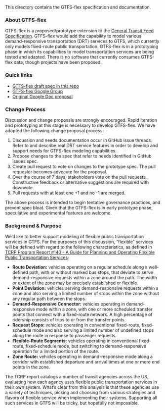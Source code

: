 This directory contains the GTFS-flex specification and documentation.

### About GTFS-flex

GTFS-flex is a proposed/prototype extension to the [General Transit Feed Specification](https://github.com/google/transit/tree/master/gtfs). GTFS-flex would add the capability to model various demand-responsive transportation (DRT) services to GTFS, which currently only models fixed-route public transportation. GTFS-flex is in a prototyping phase in which its capabilities to model transportation services are being tested and adapted. There is no software that currently consumes GTFS-flex data, though projects have been proposed.

### Quick links
* [GTFS-flex draft spec in this repo](spec/reference.md)
* [GTFS-flex Google Group](https://groups.google.com/forum/#!forum/gtfs-flexible-wg)
* [Original Google Doc proposal](https://docs.google.com/document/d/1UTcpMJlANSoJ1ZEk5IrQh_plza1ZnvgwraMEBI_o2mw/edit?usp=sharing)

### Change Process

Discussion and change proposals are strongly encouraged. Rapid iteration and prototyping at this stage is necessary to develop GTFS-flex. We have adopted the following change proposal process:

1. Discussion and needs documentation occur in GitHub issue threads. Refer to and describe real DRT service features in order to develop and support needs for GTFS-flex modeling capabilities.
2. Propose changes to the spec that refer to needs identified in GitHub issues spec.
3. Create pull request to vote on changes to the prototype spec. The pull requester becomes advocate for the proposal.
4. Over the course of 7 days, stakeholders vote on the pull requests. Constructive feedback or alternative suggestions are required with downvote.
5. Pull requests with at least one +1 and no -1 are merged.

The above process is intended to begin tentative governance practices, and prevent spec bloat. Given that the GTFS-flex is in early prototype phase, speculative and experimental features are welcome.

### Background & Purpose

We’d like to better support modeling of flexible public transportation services in GTFS. For the purposes of this discussion, “flexible” services will be defined with regard to the following characteristics, as defined in [TCRP Program Report #140 - A Guide for Planning and Operating Flexible Public Transportation Services](http://www.trb.org/Main/Blurbs/163788.aspx):

* **Route Deviation:** vehicles operating on a regular schedule along a well-defined path, with or without marked bus stops, that deviate to serve demand-responsive requests within a zone around the path. The width or extent of the zone may be precisely established or flexible.
* **Point Deviation:** vehicles serving demand-responsive requests within a zone and also serving a limited number of stops within the zone without any regular path between the stops.
* **Demand-Responsive Connector:** vehicles operating in demand-responsive mode within a zone, with one or more scheduled transfer points that connect with a fixed-route network. A high percentage of ridership consists of trips to or from the transfer points.
* **Request Stops:** vehicles operating in conventional fixed-route, fixed-schedule mode and also serving a limited number of undefined stops along the route in response to passenger requests.
* **Flexible-Route Segments:** vehicles operating in conventional fixed-route, fixed-schedule mode, but switching to demand-responsive operation for a limited portion of the route.
* **Zone Route:** vehicles operating in demand-responsive mode along a corridor with established departure and arrival times at one or more end points in the zone.

The TCRP report catalogs a number of transit agencies across the US, evaluating how each agency uses flexible public transportation services in their own system. What’s clear from this analysis is that these agencies use a variety of techniques, picking and choosing from various strategies and flavors of flexible service when implementing their systems. Supporting all such services in GTFS will be tricky, but hopefully not impossible.
